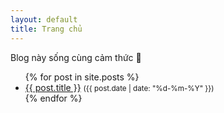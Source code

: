 ```yaml
---
layout: default
title: Trang chủ
---
```


Blog này sống cùng cảm thức 🌿

<ul>
  {% for post in site.posts %}
    <li>
      <a href="{{ post.url | relative_url }}">{{ post.title }}</a> <small>({{ post.date | date: "%d-%m-%Y" }})</small>
    </li>
  {% endfor %}
</ul>